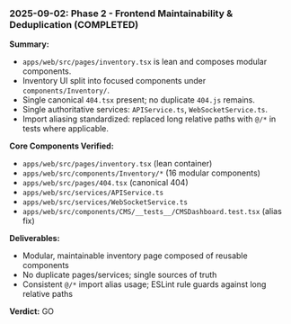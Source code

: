 ### 2025-09-02: Phase 2 - Frontend Maintainability & Deduplication (COMPLETED)

**Summary:**

- `apps/web/src/pages/inventory.tsx` is lean and composes modular components.
- Inventory UI split into focused components under `components/Inventory/`.
- Single canonical `404.tsx` present; no duplicate `404.js` remains.
- Single authoritative services: `APIService.ts`, `WebSocketService.ts`.
- Import aliasing standardized: replaced long relative paths with `@/*` in tests where applicable.

**Core Components Verified:**

- `apps/web/src/pages/inventory.tsx` (lean container)
- `apps/web/src/components/Inventory/*` (16 modular components)
- `apps/web/src/pages/404.tsx` (canonical 404)
- `apps/web/src/services/APIService.ts`
- `apps/web/src/services/WebSocketService.ts`
- `apps/web/src/components/CMS/__tests__/CMSDashboard.test.tsx` (alias fix)

**Deliverables:**

- Modular, maintainable inventory page composed of reusable components
- No duplicate pages/services; single sources of truth
- Consistent `@/*` import alias usage; ESLint rule guards against long relative paths

**Verdict:** GO
